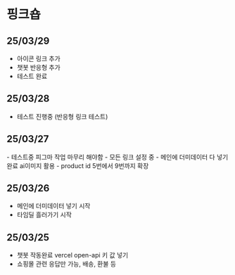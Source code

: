 <h1>핑크숍</h1>

<h2>25/03/29</h2>

- 아이콘 링크 추가
- 챗봇 반응형 추가
- 테스트 완료

<h2>25/03/28</h2>

- 테스트 진행중 (반응형 링크 테스트)

<h2>25/03/27</h2>
- 테스트중 피그마 작업 마무리 해야함
- 모든 링크 설정 중
- 메인에 더미데이터 다 넣기 완료 ai이미지 활용
- product id 5번에서 9번까지 확장

<h2>25/03/26</h2>

- 메인에 더미데이터 넣기 시작
- 타임딜 흘러가기 시작

<h2>25/03/25</h2>

- 챗봇 작동완료 vercel open-api 키 값 넣기
- 쇼핑몰 관련 응답만 가능, 배송, 환불 등
